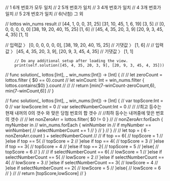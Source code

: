 //        1    6개 번호가 모두 일치
//        2    5개 번호가 일치
//        3    4개 번호가 일치
//        4    3개 번호가 일치
//        5    2개 번호가 일치
//        6(낙첨)    그 외
        
//        lottos    win_nums    result
//        [44, 1, 0, 0, 31, 25]    [31, 10, 45, 1, 6, 19]    [3, 5]
//        [0, 0, 0, 0, 0, 0]    [38, 19, 20, 40, 15, 25]    [1, 6]
//        [45, 4, 35, 20, 3, 9]    [20, 9, 3, 45, 4, 35]    [1, 1]
        
//        입력값 〉    [0, 0, 0, 0, 0, 0], [38, 19, 20, 40, 15, 25]
//        기댓값 〉    [1, 6]
//
//        입력값 〉    [45, 4, 35, 20, 3, 9], [20, 9, 3, 45, 4, 35]
//        기댓값 〉    [1, 1]
        
        // Do any additional setup after loading the view.
        print(self.solution([45, 4, 35, 20, 3, 9], [20, 9, 3, 45, 4, 35]))


//    func solution(_ lottos:[Int], _ win_nums:[Int]) -> [Int] {
//
//        let zeroCount = lottos.filter { $0 == 0}.count
//        let winCount: Int = win_nums.filter { lottos.contains($0) }.count
//
//
//        return [min(7-winCount-zeroCount,6), min(7-winCount,6)]
//    }
    
//    func solution(_ lottos:[Int], _ win_nums:[Int]) -> [Int] {
//        var topScore:Int = 0
//        var lowScore:Int = 0
//        var selectNumberCount:Int = 0
//
//        //최고 등수는 현재 내꺼의 0의 갯수 와 맞은 당첨 번호의 합 갯수
//        //최하 등수는 내꺼중에 맞은 번호의 갯수
//
//        let nonZeroArr = lottos.filter{ $0 != 0 }
//
//        nonZeroArr.forEach { myNumber in
//            win_nums.forEach { winNumber in
//                if myNumber == winNumber{
//                    selectNumberCount += 1
//                }
//            }
//        }
//
//        let top = ( 6 - nonZeroArr.count ) + selectNumberCount
//
//        if top == 6{
//            topScore = 1
//        }else if top == 5{
//            topScore = 2
//        }else if top == 4{
//            topScore = 3
//        }else if top == 3{
//            topScore = 4
//        }else if top == 2{
//            topScore = 5
//        }else{
//            topScore = 6
//        }
//
//        if selectNumberCount == 6{
//            lowScore = 1
//        }else if selectNumberCount == 5{
//            lowScore = 2
//        }else if selectNumberCount == 4{
//            lowScore = 3
//        }else if selectNumberCount == 3{
//            lowScore = 4
//        }else if selectNumberCount == 2{
//            lowScore = 5
//        }else{
//            lowScore = 6
//        }
//
//        return [topScore,lowScore]
//    }


